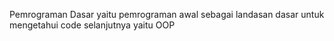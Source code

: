 Pemrograman Dasar yaitu pemrograman awal sebagai landasan dasar untuk mengetahui code selanjutnya yaitu OOP
